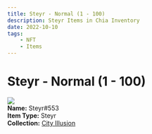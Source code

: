 ```yaml
---
title: Steyr - Normal (1 - 100)
description: Steyr Items in Chia Inventory
date: 2022-10-10
tags:
    - NFT
    - Items
---
```


# Steyr - Normal (1 - 100)
<div class="item_thumbnail">
<img loading="lazy" src="https://exwagbxezg3jj2l6qgktfbygruekd4wybxz46yav32hmwkuwymeq.arweave.net/JewDBuTJtpTpfoGVMocGjQih8tgN889gFd6OyyqWwwk"><br/>
<div><strong>Name:</strong> Steyr#553</div>
<div><strong>Item Type:</strong> Steyr</div>
<div><strong>Collection:</strong> <a href="https://www.spacescan.io/xch/nft/collection/col1lend2dcn558km4wcwta4xnkfv3xpcmlp9kyt0m909emvfxechlyqdl5ndg">City Illusion</a></div>
</div>


